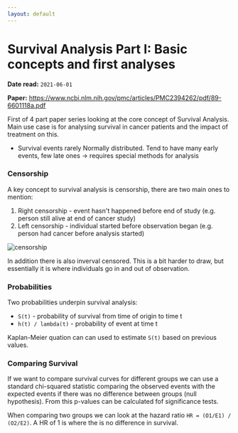 ```yaml
---
layout: default
---
```


# Survival Analysis Part I: Basic concepts and first analyses

__Date read:__ `2021-06-01`

__Paper:__ https://www.ncbi.nlm.nih.gov/pmc/articles/PMC2394262/pdf/89-6601118a.pdf

First of 4 part paper series looking at the core concept of Survival Analysis. Main use case is for analysing survival in cancer patients and the impact of treatment on this.

- Survival events rarely Normally distributed. Tend to have many early events, few late ones -> requires special methods for analysis

### Censorship

A key concept to survival analysis is censorship, there are two main ones to mention:
1. Right censorship - event hasn't happened before end of study (e.g. person still alive at end of cancer study)
2. Left censorship - individual started before observation began (e.g. person had cancer before analysis started)
 
![censorship](images/censorship.png)

In addition there is also inverval censored. This is a bit harder to draw, but essentially it is where individuals go in and out of observation.

### Probabilities

Two probabilities underpin survival analysis:

- `S(t)` - probability of survival from time of origin to time t
- `h(t) / lambda(t)` - probability of event at time t

Kaplan-Meier quation can can used to estimate `S(t)` based on previous values.

### Comparing Survival

If we want to compare survival curves for different groups we can use a standard chi-squared statistic comparing the observed events with the expected events if there was no difference between groups (null hypothesis). From this p-values can be calculated fof significance tests.

When comparing two groups we can look at the hazard ratio `HR = (O1/E1) / (O2/E2)`. A HR of 1 is where the is no difference in survival.
